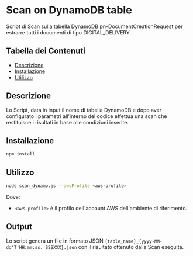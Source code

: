 # Scan on DynamoDB table

Script di Scan sulla tabella DynamoDB pn-DocumentCreationRequest per estrarre tutti i documenti di tipo DIGITAL_DELIVERY.

## Tabella dei Contenuti

- [Descrizione](#descrizione)
- [Installazione](#installazione)
- [Utilizzo](#utilizzo)

## Descrizione

Lo Script, data in input il nome di tabella DynamoDB e dopo aver configurato i parametri all'interno del codice effettua una scan che restituisce i risultati in base alle condizioni inserite.

## Installazione

```bash
npm install
```

## Utilizzo

```bash
node scan_dynamo.js --awsProfile <aws-profile>
```
Dove:
- `<aws-profile>` è il profilo dell'account AWS dell'ambiente di riferimento.

## Output
Lo script genera un file in formato JSON `{table_name}_{yyyy-MM-dd'T'HH:mm:ss. SSSXXX}.json` con il risultato ottenuto dalla Scan eseguita.